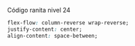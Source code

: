 Código ranita nivel 24

```css
flex-flow: column-reverse wrap-reverse;
justify-content: center;
align-content: space-between;
```